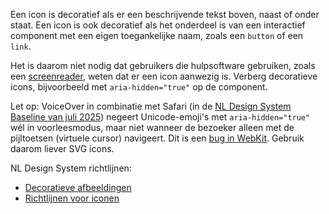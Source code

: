 <!-- @license CC0-1.0 -->

Een icon is decoratief als er een beschrijvende tekst boven, naast of onder staat. Een icon is ook decoratief als het onderdeel is van een interactief component met een eigen toegankelijke naam, zoals een `button` of een `link`.

Het is daarom niet nodig dat gebruikers die hulpsoftware gebruiken, zoals een [screenreader](/woordenlijst/#screenreader), weten dat er een icon aanwezig is. Verberg decoratieve icons, bijvoorbeeld met `aria-hidden="true"` op de component.

Let op: VoiceOver in combinatie met Safari (in de [NL Design System Baseline van juli 2025](https://nldesignsystem.nl/baseline/2025-07/)) negeert Unicode-emoji's met `aria-hidden="true"` wél in voorleesmodus, maar niet wanneer de bezoeker alleen met de pijltoetsen (virtuele cursor) navigeert. Dit is een [bug in WebKit](https://bugs.webkit.org/show_bug.cgi?id=161740). Gebruik daarom liever SVG icons.

NL Design System richtlijnen:

- [Decoratieve afbeeldingen](/richtlijnen/content/afbeeldingen/decoratieve-afbeeldingen)
- [Richtlijnen voor iconen](/richtlijnen/stijl/iconen/)
